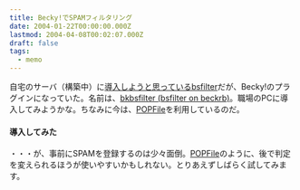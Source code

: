 ```yaml
---
title: Becky!でSPAMフィルタリング
date: 2004-01-22T00:00:00.000Z
lastmod: 2004-04-08T00:02:07.000Z
draft: false
tags:
  - memo
---
```


自宅のサーバ（構築中）に[導入しようと思っているbsfilter](/posts/20040113/p04)だが、Becky!のプラグインになっていた。名前は、[bkbsfilter (bsfilter on beckrb)](http://www.shinonon.dyndns.org/diary/20031221.html#p01)。職場のPCに導入してみようかな。ちなみに今は、[POPFile](http://popfile.sourceforge.jp/)を利用しているのだ。

#### 導入してみた

・・・が、事前にSPAMを登録するのは少々面倒。[POPFile](http://popfile.sourceforge.jp/)のように、後で判定を変えられるほうが使いやすいかもしれない。とりあえずしばらく試してみます。
